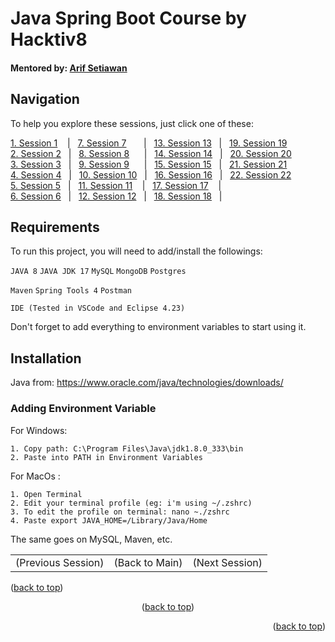 
# Java Spring Boot Course by Hacktiv8

#### Mentored by: [Arif Setiawan](https://www.github.com/octokatherine)

## Navigation

To help you explore these sessions, just click one of these:

[1. Session 1](https://github.com/farlhmd/hacktiv8_java_springboot/tree/main/src/sesi1) &nbsp;&nbsp;&nbsp;|&nbsp;&nbsp; [7. Session 7](https://github.com/farlhmd/hacktiv8_java_springboot/tree/main/src/sesi7) &nbsp;&nbsp;&nbsp;&nbsp;&nbsp;&nbsp;|&nbsp;&nbsp; [13. Session 13](https://github.com/farlhmd/hacktiv8_java_springboot/tree/main/src/sesi13) &nbsp;&nbsp;|&nbsp;&nbsp; [19. Session 19](https://github.com/farlhmd/hacktiv8_java_springboot/tree/main/src/sesi19)\
[2. Session 2](https://github.com/farlhmd/hacktiv8_java_springboot/tree/main/src/sesi2) &nbsp;&nbsp;|&nbsp;&nbsp; [8. Session 8](https://github.com/farlhmd/hacktiv8_java_springboot/tree/main/src/sesi8) &nbsp;&nbsp;&nbsp;&nbsp;&nbsp;|&nbsp;&nbsp; [14. Session 14](https://github.com/farlhmd/hacktiv8_java_springboot/tree/main/src/sesi14) &nbsp;&nbsp;|&nbsp;&nbsp; [20. Session 20](https://github.com/farlhmd/hacktiv8_java_springboot/tree/main/src/sesi20)\
[3. Session 3](https://github.com/farlhmd/hacktiv8_java_springboot/tree/main/src/sesi3) &nbsp;&nbsp;|&nbsp;&nbsp; [9. Session 9](https://github.com/farlhmd/hacktiv8_java_springboot/tree/main/src/sesi9) &nbsp;&nbsp;&nbsp;&nbsp;&nbsp;|&nbsp;&nbsp; [15. Session 15](https://github.com/farlhmd/hacktiv8_java_springboot/tree/main/src/sesi15) &nbsp;&nbsp;|&nbsp;&nbsp; [21. Session 21](https://github.com/farlhmd/hacktiv8_java_springboot/tree/main/src/sesi21)\
[4. Session 4](https://github.com/farlhmd/hacktiv8_java_springboot/tree/main/src/sesi4) &nbsp;&nbsp;|&nbsp;&nbsp; [10. Session 10](https://github.com/farlhmd/hacktiv8_java_springboot/tree/main/src/sesi10) &nbsp;&nbsp;|&nbsp;&nbsp; [16. Session 16](https://github.com/farlhmd/hacktiv8_java_springboot/tree/main/src/sesi16) &nbsp;&nbsp;|&nbsp;&nbsp; [22. Session 22](https://github.com/farlhmd/hacktiv8_java_springboot/tree/main/src/sesi22)\
[5. Session 5](https://github.com/farlhmd/hacktiv8_java_springboot/tree/main/src/sesi5) &nbsp;&nbsp;|&nbsp;&nbsp; [11. Session 11](https://github.com/farlhmd/hacktiv8_java_springboot/tree/main/src/sesi11) &nbsp;&nbsp;&nbsp;|&nbsp;&nbsp;&nbsp;[17. Session 17](https://github.com/farlhmd/hacktiv8_java_springboot/tree/main/src/sesi17) &nbsp;&nbsp;&nbsp;|&nbsp;&nbsp; \
[6. Session 6](https://github.com/farlhmd/hacktiv8_java_springboot/tree/main/src/sesi6) &nbsp;&nbsp;|&nbsp;&nbsp; [12. Session 12](https://github.com/farlhmd/hacktiv8_java_springboot/tree/main/src/sesi12) &nbsp;&nbsp;|&nbsp;&nbsp; [18. Session 18](https://github.com/farlhmd/hacktiv8_java_springboot/tree/main/src/sesi18) &nbsp;&nbsp;|&nbsp;&nbsp; 
## Requirements

To run this project, you will need to add/install the followings: 

`JAVA 8` `JAVA JDK 17` `MySQL` `MongoDB` `Postgres`    

`Maven` `Spring Tools 4` `Postman`

`IDE (Tested in VSCode and Eclipse 4.23)`


Don't forget to add everything to environment variables to start using it.

## Installation

Java from: https://www.oracle.com/java/technologies/downloads/

### Adding Environment Variable

For Windows:

    1. Copy path: C:\Program Files\Java\jdk1.8.0_333\bin
    2. Paste into PATH in Environment Variables

For MacOs :

    1. Open Terminal
    2. Edit your terminal profile (eg: i'm using ~/.zshrc)
    3. To edit the profile on terminal: nano ~./zshrc
    4. Paste export JAVA_HOME=/Library/Java/Home

The same goes on MySQL, Maven, etc.

<table align="center" margin=0>
  <tr>
    <td>(Previous Session)</td>
    <td>(Back to Main)</td>
    <td>(Next Session)
  </tr>
</table>

<p align="left">(<a href="#top">back to top</a>)</p><p align="center">(<a href="#top">back to top</a>)</p><p align="right">(<a href="#top">back to top</a>)</p>
















